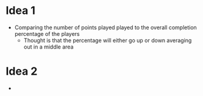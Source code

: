 # Idea 1
- Comparing the number of points played played to the overall completion percentage of the players
    - Thought is that the percentage will either go up or down averaging out in a middle area

# Idea 2
- 
